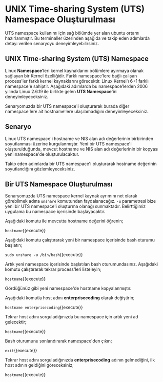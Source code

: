 # UNIX Time-sharing System (UTS) Namespace Oluşturulması

UTS namespace kullanımı için sağ bölümde yer alan ubuntu ortamı hazırlanmıştır. Bu terminaller üzerinden aşağıda ve takip eden adımlarda detayı verilen senaryoyu deneyimleyebilirsiniz.

## UNIX Time-sharing System (UTS) Namespace

Linux **Namespace**'leri kernel kaynaklarını bölümlere ayırmaya olanak sağlayan bir Kernel özelliğidir. Farklı namespace'lere bağlı çalışan process'ler farklı kernel kaynaklarını görecektir. Linux Kernel'ı 6+1 farklı namespace'e sahiptir. Aşağıdaki adımlarda bu namespace'lerden 2006 yılında Linux 2.6.19 ile birlikte gelen **UTS Namespace**'ini deneyimleyeceksiniz.

Senaryomuzda bir UTS namespace'i oluşturarak burada diğer namespace'lere ait hostname'lere ulaşılamadığını deneyimleyeceksiniz.

## Senaryo

Linux UTS namespace'i hostname ve NIS alan adı değerlerinin birbirinden soyutlanması üzerine kurgulanmıştır. Yeni bir UTS namespace'i oluşturulduğunda, mevcut hostname ve NIS alan adı değerlerinin bir kopyası yeni namespace'de oluşturulacaktur.

Takip eden adımlarda bir UTS namespace'i oluşturarak hostname değerinin soyutlandığını gözlemleyeceksiniz.

## Bir UTS Namespace Oluşturulması

Senaryomuzda UTS namespace kernel kaynak ayrımını net olarak görebilmek adına `unshare` komutundan faydalanacağız. `-u` parametresi bize yeni bir UTS namespace'i oluşturma olanağı sunmaktadır. Belirttiğimiz uygulama bu namespace içerisinde başlayacaktır.

Aşağıdaki komutu ile mevcutta hostname değerini öğrenin;

`hostname`{{execute}}

Aşağıdaki komutu çalıştırarak yeni bir namespace içerisinde bash oturumu başlatın;

`sudo unshare -u /bin/bash`{{execute}}

Artık yeni namespace içerisinde başlatılan bash oturumundasınız. Aşağıdaki komutu çalıştırarak tekrar process'leri listeleyin;

`hostname`{{execute}}

Gördüğünüz gibi yeni namespace'de hostname kopyalanmıştır.

Aşağıdaki komutla host adını **enterprisecoding** olarak değiştirin;

`hostname enterprisecoding`{{execute}}

Tekrar host adını sorguladığınızda bu namespace için artık yeni ad gelecektir;

`hostname`{{execute}}

Bash oturumunu sonlandırarak namespace'den çıkın;

`exit`{{execute}}

Tekrar host adını sorguladığınızda **enterprisecoding** adının gelmediğini, ilk host adının geldiğini göreceksiniz;

`hostname`{{execute}}
